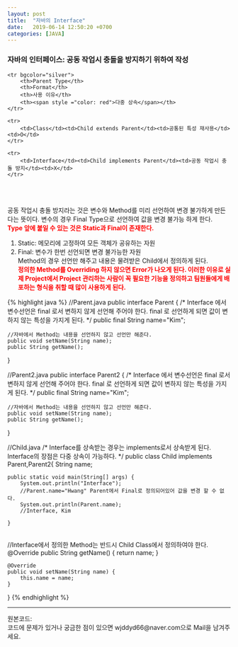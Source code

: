```yaml
---
layout: post
title:  "자바의 Interface"
date:   2019-06-14 12:50:20 +0700
categories: [JAVA]
---
```


### 자바의 인터페이스: 공동 작업시 충돌을 방지하기 위하여 작성
<table align="center">

	<tr bgcolor="silver">	
		<th>Parent Type</th>
		<th>Format</th>
		<th>사용 이유</th>
		<th><span style ="color: red">다중 상속</span></th>
	</tr>
	
	<tr>
		<td>Class</td><td>Child extends Parent</td><td>공통된 특성 재사용</td><td>O</td>
	</tr>
	
	<tr>
		<td>Interface</td><td>Child implements Parent</td><td>공동 작업시 충돌 방지</td><td>X</td>
	</tr>

</table>
<br>

공동 작업시 충돌 방지라는 것은 변수와 Method를 미리 선언하여 변경 불가하게 만든다는 뜻이다. 변수의 경우 Final Type으로 선언하여 값을 변경 불가능 하게 한다.  
<span style ="color: red">**Type 앞에 붙일 수 있는 것은 Static과 Final이 존재한다.**</span>

1. Static: 메모리에 고정하여 모든 객체가 공유하는 자원
2. Final: 변수가 한번 선언되면 변경 불가능한 자원  
Method의 경우 선언만 해주고 내용은 물려받은 Child에서 정의하게 된다.  
<span style ="color: red">**정의한 Method를 Overriding 하지 않으면 Error가 나오게 된다.  이러한 이유로 실제 Project에서 Project 관리하는 사람이 꼭 필요한 기능을 정의하고 팀원들에게 배포하는 형식을 취할 때 많이 사용하게 된다.**</span>

{% highlight java %}
//Parent.java
public interface Parent {
	/*
	Interface 에서 변수선언은 final 로서 변하지 않게 선언해 주어야 한다.
	final 로 선언하게 되면 값이 변하지 않는 특성을 가지게 된다.
	*/
	public final String name="Kim";
	
	//자바에서 Method는 내용을 선언하지 않고 선언만 해준다.
	public void setName(String name);
	public String getName();
}

//Parent2.java
public interface Parent2 {
	/*
	Interface 에서 변수선언은 final 로서 변하지 않게 선언해 주어야 한다.
	final 로 선언하게 되면 값이 변하지 않는 특성을 가지게 된다.
	*/
	public final String name="Kim";
	
	//자바에서 Method는 내용을 선언하지 않고 선언만 해준다.
	public void setName(String name);
	public String getName();
}

//Child.java
/*
Interface를 상속받는 경우는 implements로서 상속받게 된다.
Interface의 장점은 다중 상속이 가능하다.
 */
public class Child implements Parent,Parent2{
	String name;
	
	public static void main(String[] args) {
		System.out.println("Interface");
		//Parent.name="Hwang" Parent에서 Final로 정의되어있어 값을 변경 할 수 없다.
		System.out.println(Parent.name);
		//Interface, Kim
	
	}


​	
	//Interface에서 정의한 Method는 반드시 Child Class에서 정의하여야 한다.
	@Override
	public String getName() {
		return name;
	}
	
	@Override
	public void setName(String name) {
		this.name = name;
	}

}
{% endhighlight %}
<br>

<hr>
원본코드: <https://github.com/wjddyd66/JAVA/tree/master/Interface><br>
코드에 문제가 있거나 궁금한 점이 있으면 wjddyd66@naver.com으로  Mail을 남겨주세요.

